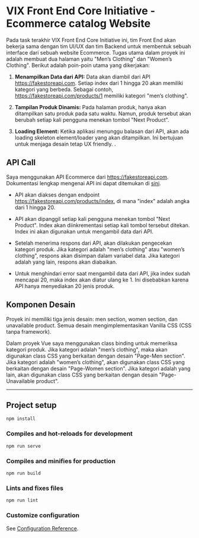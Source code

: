 # VIX Front End Core Initiative - Ecommerce catalog Website

Pada task terakhir VIX Front End Core Initiative ini, tim Front End akan bekerja sama dengan tim UI/UX dan tim Backend untuk membentuk sebuah interface dari sebuah website Ecommerce. Tugas utama dalam proyek ini adalah membuat dua halaman yaitu "Men’s Clothing" dan "Women’s Clothing". Berikut adalah poin-poin utama yang dikerjakan:

1. **Menampilkan Data dari API:** Data akan diambil dari API https://fakestoreapi.com. Setiap index dari 1 hingga 20 akan memiliki kategori yang berbeda. Sebagai contoh, https://fakestoreapi.com/products/1 memiliki kategori "men’s clothing".

2. **Tampilan Produk Dinamis:** Pada halaman produk, hanya akan ditampilkan satu produk pada satu waktu. Namun, produk tersebut akan berubah setiap kali pengguna menekan tombol "Next Product".

3. **Loading Element:** Ketika aplikasi menunggu balasan dari API, akan ada loading skeleton element/loader yang akan ditampilkan. Ini bertujuan untuk menjaga desain tetap UX friendly. .

## API Call

Saya menggunakan API Ecommerce dari https://fakestoreapi.com. Dokumentasi lengkap mengenai API ini dapat ditemukan di [sini](https://fakestoreapi.com/docs).

- API akan diakses dengan endpoint https://fakestoreapi.com/products/index, di mana "index" adalah angka dari 1 hingga 20.
- API akan dipanggil setiap kali pengguna menekan tombol "Next Product". Index akan diinkrementasi setiap kali tombol tersebut ditekan. Index ini akan digunakan untuk mengambil data dari API.

- Setelah menerima respons dari API, akan dilakukan pengecekan kategori produk. Jika kategori adalah "men’s clothing" atau "women’s clothing", respons akan disimpan dalam variabel data. Jika kategori adalah yang lain, respons akan diabaikan.

- Untuk menghindari error saat mengambil data dari API, jika index sudah mencapai 20, maka index akan diatur ulang ke 1. Ini disebabkan karena API hanya menyediakan 20 jenis produk.

## Komponen Desain

Proyek ini memiliki tiga jenis desain: men section, women section, dan unavailable product. Semua desain mengimplementasikan Vanilla CSS (CSS tanpa framework).

Dalam proyek Vue saya menggunakan class binding untuk memeriksa kategori produk. Jika kategori adalah "men’s clothing", maka akan digunakan class CSS yang berkaitan dengan desain "Page-Men section". Jika kategori adalah "women’s clothing", akan digunakan class CSS yang berkaitan dengan desain "Page-Women section". Jika kategori adalah yang lain, akan digunakan class CSS yang berkaitan dengan desain "Page-Unavailable product".

---

## Project setup

```
npm install
```

### Compiles and hot-reloads for development

```
npm run serve
```

### Compiles and minifies for production

```
npm run build
```

### Lints and fixes files

```
npm run lint
```

### Customize configuration

See [Configuration Reference](https://cli.vuejs.org/config/).
